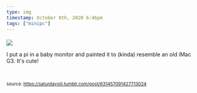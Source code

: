 ```yaml
---
type: img
timestamp: October 8th, 2020 6:46pm
tags: ["minipc"]
---
```

####
<img src="https://saturdayxiii.github.io/media/631457091427713024.jpg"/>
                                                                                          

I put a pi in a baby monitor and painted it to (kinda) resemble an old iMac G3. It's cute!

<br/>
 
                                    
                
                
                
                
                                
<small>source: https://saturdayxiii.tumblr.com/post/631457091427713024</small>